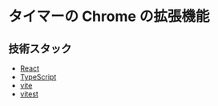 # タイマーの Chrome の拡張機能

## 技術スタック

- [React](https://reactjs.org/)
- [TypeScript](https://www.typescriptlang.org/)
- [vite](https://ja.vite.dev/)
- [vitest](https://vitest.dev/)
